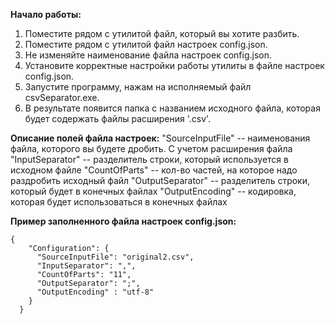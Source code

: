 **Начало работы:**
1. Поместите рядом с утилитой файл, который вы хотите разбить.
2. Поместите рядом с утилитой файл настроек config.json.
3. Не изменяйте наименование файла настроек config.json.
4. Установите корректные настройки работы утилиты в файле настроек config.json.
5. Запустите программу, нажам на исполняемый файл csvSeparator.exe.
6. В результате появится папка с названием исходного файла, которая будет содержать файлы расширения '.csv'.
   
**Описание полей файла настроек:**
"SourceInputFile" -- наименования файла, которого вы будете дробить. С учетом расширения файла
"InputSeparator" -- разделитель строки, который используется в исходном файле
"CountOfParts" -- кол-во частей, на которое надо раздробить исходный файл
"OutputSeparator" -- разделитель строки, который будет в конечных файлах
"OutputEncoding" -- кодировка, которая будет использоваться в конечных файлах

**Пример заполненного файла настроек config.json:**
```
{
    "Configuration": {
      "SourceInputFile": "original2.csv",
      "InputSeparator": ",",
      "CountOfParts": "11",
      "OutputSeparator": ";",
      "OutputEncoding" : "utf-8"
    }
  }
```
